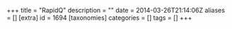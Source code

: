 +++
title = "RapidQ"
description = ""
date = 2014-03-26T21:14:06Z
aliases = []
[extra]
id = 1694
[taxonomies]
categories = []
tags = []
+++
